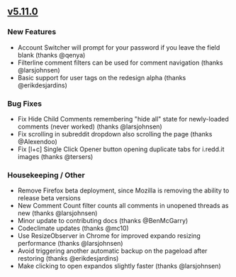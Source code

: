 ## [v5.11.0](https://github.com/honestbleeps/Reddit-Enhancement-Suite/releases/v5.11.0)

### New Features

- Account Switcher will prompt for your password if you leave the field blank (thanks @qenya)
- Filterline comment filters can be used for comment navigation (thanks @larsjohnsen)
- Basic support for user tags on the redesign alpha (thanks @erikdesjardins)

### Bug Fixes

- Fix Hide Child Comments remembering "hide all" state for newly-loaded comments (never worked) (thanks @larsjohnsen)
- Fix scrolling in subreddit dropdown also scrolling the page (thanks @Alexendoo)
- Fix [l+c] Single Click Opener button opening duplicate tabs for i.redd.it images (thanks @tersers)

### Housekeeping / Other

- Remove Firefox beta deployment, since Mozilla is removing the ability to release beta versions
- New Comment Count filter counts all comments in unopened threads as new (thanks @larsjohnsen)
- Minor update to contributing docs (thanks @BenMcGarry)
- Codeclimate updates (thanks @mc10)
- Use ResizeObserver in Chrome for improved expando resizing performance (thanks @larsjohnsen)
- Avoid triggering another automatic backup on the pageload after restoring (thanks @erikdesjardins)
- Make clicking to open expandos slightly faster (thanks @larsjohnsen)
